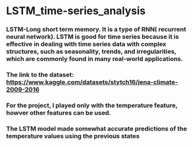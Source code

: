 # LSTM_time-series_analysis

### LSTM-Long short term memory. It is a type of RNN( recurrent neural network). LSTM is good for time series because it is effective in dealing with time series data with complex structures, such as seasonality, trends, and irregularities, which are commonly found in many real-world applications.
### The link to the dataset: https://www.kaggle.com/datasets/stytch16/jena-climate-2009-2016

### For the project, I played only with the temperature feature, howver other features can be used.
### The LSTM model made somewhat accurate predictions of the temperature values using the previous states
